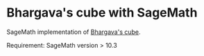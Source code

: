 # Bhargava's cube with SageMath

SageMath implementation of [Bhargava's cube](https://en.wikipedia.org/wiki/Bhargava_cube).

Requirement: SageMath version > 10.3
